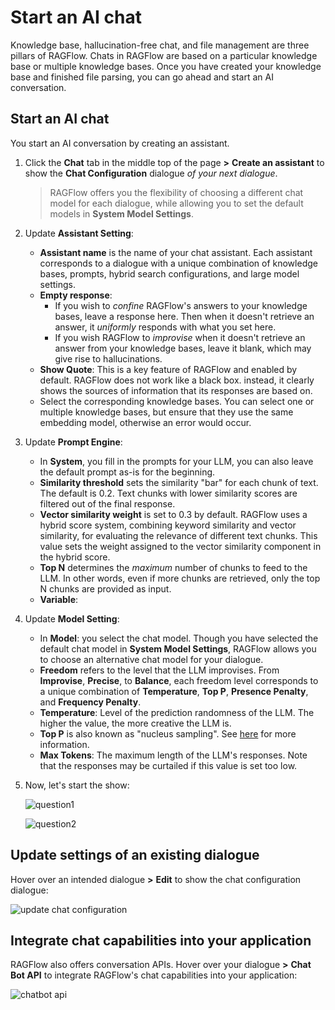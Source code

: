 # Start an AI chat

Knowledge base, hallucination-free chat, and file management are three pillars of RAGFlow. Chats in RAGFlow are based on a particular knowledge base or multiple knowledge bases. Once you have created your knowledge base and finished file parsing, you can go ahead and start an AI conversation. 

## Start an AI chat

You start an AI conversation by creating an assistant. 

1. Click the **Chat** tab in the middle top of the page **>** **Create an assistant** to show the **Chat Configuration** dialogue *of your next dialogue*.

   > RAGFlow offers you the flexibility of choosing a different chat model for each dialogue, while allowing you to set the default models in **System Model Settings**.

2. Update **Assistant Setting**: 

   - **Assistant name** is the name of your chat assistant. Each assistant corresponds to a dialogue with a unique combination of knowledge bases, prompts, hybrid search configurations, and large model settings. 
   - **Empty response**:
     - If you wish to *confine* RAGFlow's answers to your knowledge bases, leave a response here. Then when it doesn't retrieve an answer, it *uniformly* responds with what you set here. 
     - If you wish RAGFlow to *improvise* when it doesn't retrieve an answer from your knowledge bases, leave it blank, which may give rise to hallucinations. 
   - **Show Quote**: This is a key feature of RAGFlow and enabled by default. RAGFlow does not work like a black box. instead, it clearly shows the sources of information that its responses are based on. 
   -  Select the corresponding knowledge bases. You can select one or multiple knowledge bases, but ensure that they use the same embedding model, otherwise an error would occur. 

3. Update **Prompt Engine**: 

   - In **System**, you fill in the prompts for your LLM, you can also leave the default prompt as-is for the beginning. 
   - **Similarity threshold** sets the similarity "bar" for each chunk of text. The default is 0.2. Text chunks with lower similarity scores are filtered out of the final response. 
   - **Vector similarity weight** is set to 0.3 by default. RAGFlow uses a hybrid score system, combining keyword similarity and vector similarity, for evaluating the relevance of different text chunks. This value sets the weight assigned to the vector similarity component in the hybrid score. 
   - **Top N** determines the *maximum* number of chunks to feed to the LLM. In other words, even if more chunks are retrieved, only the top N chunks are provided as input. 
   - **Variable**: 

4. Update **Model Setting**:

   - In **Model**: you select the chat model. Though you have selected the default chat model in **System Model Settings**, RAGFlow allows you to choose an alternative chat model for your dialogue. 
   - **Freedom** refers to the level that the LLM improvises. From **Improvise**, **Precise**, to **Balance**, each freedom level corresponds to a unique combination of **Temperature**, **Top P**, **Presence Penalty**, and **Frequency Penalty**.
   - **Temperature**: Level of the prediction randomness of the LLM. The higher the value, the more creative the LLM is. 
   - **Top P** is also known as "nucleus sampling". See [here](https://en.wikipedia.org/wiki/Top-p_sampling) for more information. 
   - **Max Tokens**: The maximum length of the LLM's responses. Note that the responses may be curtailed if this value is set too low. 

5. Now, let's start the show:

   ![question1](https://github.com/infiniflow/ragflow/assets/93570324/bb72dd67-b35e-4b2a-87e9-4e4edbd6e677)

   ![question2](https://github.com/infiniflow/ragflow/assets/93570324/7cc585ae-88d0-4aa2-817d-0370b2ad7230)

## Update settings of an existing dialogue

Hover over an intended dialogue **>** **Edit** to show the chat configuration dialogue:

![update chat configuration](https://github.com/infiniflow/ragflow/assets/93570324/e08397c7-2a4c-44e1-9032-13d30e99d741)

## Integrate chat capabilities into your application

RAGFlow also offers conversation APIs. Hover over your dialogue **>** **Chat Bot API** to integrate RAGFlow's chat capabilities into your application:

![chatbot api](https://github.com/infiniflow/ragflow/assets/93570324/fec23715-f9af-4ac2-81e5-942c5035c5e6)

